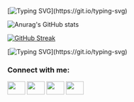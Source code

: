 [![Typing SVG](https://readme-typing-svg.herokuapp.com?color=F7EE2B&size=45&vCenter=true&lines=Hi%2C+I+am+Anand.+;A+Web+Developer+in+Making.)](https://git.io/typing-svg)

![Anurag's GitHub stats](https://github-readme-stats.vercel.app/api?username=Anand795&show_icons=true&theme=gruvbox&hide_border=true&vCenter=true)

[![GitHub Streak](http://github-readme-streak-stats.herokuapp.com?user=Anand795&theme=gruvbox&hide_border=true&vCenter=true)](https://git.io/streak-stats)



[![Typing SVG](https://readme-typing-svg.herokuapp.com?color=F7EE2B&lines=Hi%2C+I+am+Anand.+;A+Developer+in+Making.)](https://git.io/typing-svg)



<h3 align="left">Connect with me:</h3>
<p align="left">
<a href="your link" target="blank"><img align="center" src="https://cdn.jsdelivr.net/npm/simple-icons@3.0.1/icons/twitter.svg" alt="" height="30" width="40" /></a>
<a href="your link" target="blank"><img align="center" src="https://cdn.jsdelivr.net/npm/simple-icons@3.0.1/icons/linkedin.svg" alt="" height="30" width="40" /></a>
<a href="your link" target="blank"><img align="center" src="https://cdn.jsdelivr.net/npm/simple-icons@3.0.1/icons/instagram.svg" alt="" height="30" width="40" /></a>
<a href="your link" target="blank"><img align="center" src="https://cdn.jsdelivr.net/npm/simple-icons@3.0.1/icons/youtube.svg" alt="" height="30" width="40" /></a>
</p>
